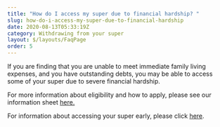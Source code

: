 ```yaml
---
title: "How do I access my super due to financial hardship? "
slug: how-do-i-access-my-super-due-to-financial-hardship
date: 2020-08-13T05:33:19Z
category: Withdrawing from your super
layout: $/layouts/FaqPage
order: 5
---
```


If you are finding that you are unable to meet immediate family living expenses, and you have outstanding debts, you may be able to access some of your super due to severe financial hardship.

For more information about eligibility and how to apply, please see our information sheet [here.](https://www.futuresuper.com.au/financialhardshipinformation)

For information about accessing your super early, please click [here](https://futuresuper.groovehq.com/help/can-i-access-my-super-early).
